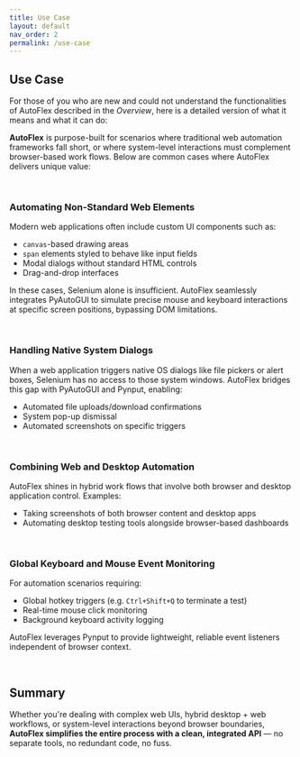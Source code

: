 ```yaml
---
title: Use Case
layout: default
nav_order: 2
permalink: /use-case
---
```


## Use Case

For those of you who are new and could not understand the functionalities of AutoFlex described in the *Overview*, here is a detailed version of what it means and what it can do:

**AutoFlex** is purpose-built for scenarios where traditional web automation frameworks fall short, or where system-level interactions must complement browser-based work flows. Below are common cases where AutoFlex delivers unique value:

<br>

### Automating Non-Standard Web Elements
Modern web applications often include custom UI components such as:
- `canvas`-based drawing areas
- `span` elements styled to behave like input fields
- Modal dialogs without standard HTML controls
- Drag-and-drop interfaces

In these cases, Selenium alone is insufficient. AutoFlex seamlessly integrates PyAutoGUI to simulate precise mouse and keyboard interactions at specific screen positions, bypassing DOM limitations.

<br>



### Handling Native System Dialogs

When a web application triggers native OS dialogs like file pickers or alert boxes, Selenium has no access to those system windows. AutoFlex bridges this gap with PyAutoGUI and Pynput, enabling:
- Automated file uploads/download confirmations
- System pop-up dismissal
- Automated screenshots on specific triggers



<br>

### Combining Web and Desktop Automation

AutoFlex shines in hybrid work flows that involve both browser and desktop application control. Examples:
- Taking screenshots of both browser content and desktop apps
- Automating desktop testing tools alongside browser-based dashboards

<br>

### Global Keyboard and Mouse Event Monitoring

For automation scenarios requiring:
- Global hotkey triggers (e.g. `Ctrl+Shift+Q` to terminate a test)
- Real-time mouse click monitoring
- Background keyboard activity logging

AutoFlex leverages Pynput to provide lightweight, reliable event listeners independent of browser context.



<br>

## Summary

Whether you're dealing with complex web UIs, hybrid desktop + web workflows, or system-level interactions beyond browser boundaries, **AutoFlex simplifies the entire process with a clean, integrated API** — no separate tools, no redundant code, no fuss.